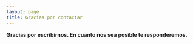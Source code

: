 ```yaml
---
layout: page
title: Gracias por contactar
---
```

**Gracias por escribirnos. En cuanto nos sea posible te responderemos.**
